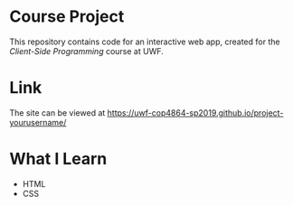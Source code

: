 # Course Project

This repository contains code for an interactive web app, created for the _Client-Side Programming_ course at UWF.

# Link
The site can be viewed at <https://uwf-cop4864-sp2019.github.io/project-yourusername/>

# What I Learn
- HTML
- CSS
